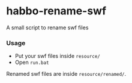 # habbo-rename-swf

A small script to rename swf files

### Usage
- Put your swf files inside `resource/`
- Open `run.bat`

Renamed swf files are inside `resource/renamed/`.
